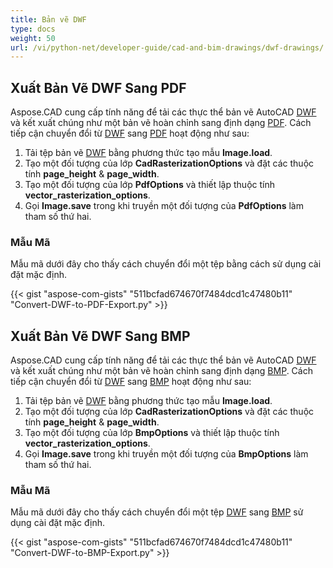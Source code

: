 ```yaml
---
title: Bản vẽ DWF
type: docs
weight: 50
url: /vi/python-net/developer-guide/cad-and-bim-drawings/dwf-drawings/
---
```


## **Xuất Bản Vẽ DWF Sang PDF**

Aspose.CAD cung cấp tính năng để tải các thực thể bản vẽ AutoCAD [DWF](https://docs.fileformat.com/cad/dwf/) và kết xuất chúng như một bản vẽ hoàn chỉnh sang định dạng [PDF](https://docs.fileformat.com/pdf/). Cách tiếp cận chuyển đổi từ [DWF](https://docs.fileformat.com/cad/dwf/) sang [PDF](https://docs.fileformat.com/pdf/) hoạt động như sau:

1. Tải tệp bản vẽ [DWF](https://docs.fileformat.com/cad/dwf/) bằng phương thức tạo mẫu **Image.load**.
1. Tạo một đối tượng của lớp **CadRasterizationOptions** và đặt các thuộc tính **page_height** & **page_width**.
1. Tạo một đối tượng của lớp **PdfOptions** và thiết lập thuộc tính **vector_rasterization_options**.
1. Gọi **Image.save** trong khi truyền một đối tượng của **PdfOptions** làm tham số thứ hai.

### Mẫu Mã

Mẫu mã dưới đây cho thấy cách chuyển đổi một tệp bằng cách sử dụng cài đặt mặc định.


{{< gist "aspose-com-gists" "511bcfad674670f7484dcd1c47480b11" "Convert-DWF-to-PDF-Export.py" >}}

## **Xuất Bản Vẽ DWF Sang BMP**

Aspose.CAD cung cấp tính năng để tải các thực thể bản vẽ AutoCAD [DWF](https://docs.fileformat.com/cad/dwf/) và kết xuất chúng như một bản vẽ hoàn chỉnh sang định dạng [BMP](https://docs.fileformat.com/image/bmp/). Cách tiếp cận chuyển đổi từ [DWF](https://docs.fileformat.com/cad/dwf/) sang [BMP](https://docs.fileformat.com/image/bmp/) hoạt động như sau:

1. Tải tệp bản vẽ [DWF](https://docs.fileformat.com/cad/dwf/) bằng phương thức tạo mẫu **Image.load**.
1. Tạo một đối tượng của lớp **CadRasterizationOptions** và đặt các thuộc tính **page_height** & **page_width**.
1. Tạo một đối tượng của lớp **BmpOptions** và thiết lập thuộc tính **vector_rasterization_options**.
1. Gọi **Image.save** trong khi truyền một đối tượng của **BmpOptions** làm tham số thứ hai.

### Mẫu Mã

Mẫu mã dưới đây cho thấy cách chuyển đổi một tệp [DWF](https://docs.fileformat.com/cad/dwf/) sang [BMP](https://docs.fileformat.com/image/bmp/) sử dụng cài đặt mặc định.

{{< gist "aspose-com-gists" "511bcfad674670f7484dcd1c47480b11" "Convert-DWF-to-BMP-Export.py" >}}
